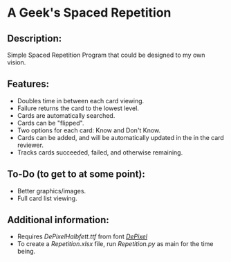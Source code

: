 # A Geek's Spaced Repetition
## Description:
Simple Spaced Repetition Program that could be designed to my own vision. 

## Features:
- Doubles time in between each card viewing.
- Failure returns the card to the lowest level.
- Cards are automatically searched.
- Cards can be "flipped".
- Two options for each card: Know and Don't Know.
- Cards can be added, and will be automatically updated in the in the card reviewer.
- Tracks cards succeeded, failed, and otherwise remaining.

## To-Do (to get to at some point):
- Better graphics/images.
- Full card list viewing.

## Additional information:
- Requires _DePixelHalbfett.ttf_ from font [*DePixel*](https://www.dafont.com/depixel.font)
- To create a _Repetition.xlsx_ file, run _Repetition.py_ as main for the time being.
